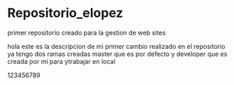# Repositorio_elopez
primer repositorio creado para la gestion de web sites 

hola este es la descripcion de mi primer cambio realizado en el repositorio ya tengo dos ramas creadas master que es por defecto y developer que es creada por mi para ytrabajar en local 



123456789
